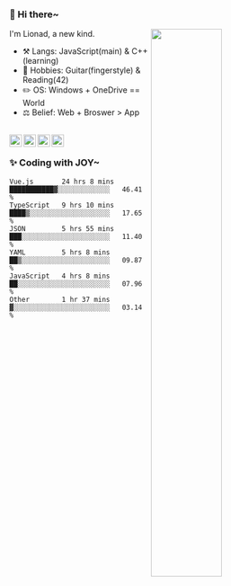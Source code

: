 ### 👋 Hi there~

[<img align="right" width="50%" src="https://github-readme-stats.vercel.app/api?username=Lionad-Morotar&show_icons=true">](https://metrics.lecoq.io/Lionad-Morotar?template=classic)

I'm Lionad, a new kind.

- ⚒️ Langs: JavaScript(main) & C++(learning)
- 🎨 Hobbies: Guitar(fingerstyle) & Reading(42)
- ✏️ OS: Windows + OneDrive == World
- ⚖️ Belief: Web + Broswer > App

<br />

<a href="https://www.lionad.art">
  <img align="left" alt="lionad-art" width="22px" src="https://cdn.jsdelivr.net/npm/simple-icons@3.1.0/icons/wordpress.svg" />
</a>
<a href="#1806234223">
  <img align="left" alt="1806234223" width="22px" src="https://cdn.jsdelivr.net/npm/simple-icons@3.1.0/icons/tencentqq.svg" />
</a>
<a href="https://www.zhihu.com/people/Lionad">
  <img align="left" alt="132yse" width="22px" src="https://cdn.jsdelivr.net/npm/simple-icons@3.1.0/icons/zhihu.svg" />
</a>
<a href="https://github.com/Lionad-Morotar">
  <img align="left" alt="yisar" width="22px" src="https://cdn.jsdelivr.net/npm/simple-icons@3.1.0/icons/github.svg" />
</a>

<br />

### ✨ Coding with JOY~

<!--START_SECTION:waka-->

```text
Vue.js       24 hrs 8 mins   ███████████▓░░░░░░░░░░░░░   46.41 %
TypeScript   9 hrs 10 mins   ████▒░░░░░░░░░░░░░░░░░░░░   17.65 %
JSON         5 hrs 55 mins   ███░░░░░░░░░░░░░░░░░░░░░░   11.40 %
YAML         5 hrs 8 mins    ██▒░░░░░░░░░░░░░░░░░░░░░░   09.87 %
JavaScript   4 hrs 8 mins    ██░░░░░░░░░░░░░░░░░░░░░░░   07.96 %
Other        1 hr 37 mins    ▓░░░░░░░░░░░░░░░░░░░░░░░░   03.14 %
```

<!--END_SECTION:waka-->
